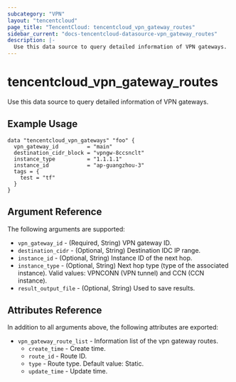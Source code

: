 ```yaml
---
subcategory: "VPN"
layout: "tencentcloud"
page_title: "TencentCloud: tencentcloud_vpn_gateway_routes"
sidebar_current: "docs-tencentcloud-datasource-vpn_gateway_routes"
description: |-
  Use this data source to query detailed information of VPN gateways.
---
```


# tencentcloud_vpn_gateway_routes

Use this data source to query detailed information of VPN gateways.

## Example Usage

```hcl
data "tencentcloud_vpn_gateways" "foo" {
  vpn_gateway_id         = "main"
  destination_cidr_block = "vpngw-8ccsnclt"
  instance_type          = "1.1.1.1"
  instance_id            = "ap-guangzhou-3"
  tags = {
    test = "tf"
  }
}
```

## Argument Reference

The following arguments are supported:

* `vpn_gateway_id` - (Required, String) VPN gateway ID.
* `destination_cidr` - (Optional, String) Destination IDC IP range.
* `instance_id` - (Optional, String) Instance ID of the next hop.
* `instance_type` - (Optional, String) Next hop type (type of the associated instance). Valid values: VPNCONN (VPN tunnel) and CCN (CCN instance).
* `result_output_file` - (Optional, String) Used to save results.

## Attributes Reference

In addition to all arguments above, the following attributes are exported:

* `vpn_gateway_route_list` - Information list of the vpn gateway routes.
  * `create_time` - Create time.
  * `route_id` - Route ID.
  * `type` - Route type. Default value: Static.
  * `update_time` - Update time.



